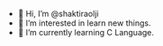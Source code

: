 - 👋 Hi, I’m @shaktiraolji
- 👀 I’m interested in learn new things.
- 🌱 I’m currently learning C Language.


<!---
shaktiraolji/shaktiraolji is a ✨ special ✨ repository because its `README.md` (this file) appears on your GitHub profile.
You can click the Preview link to take a look at your changes.
--->
